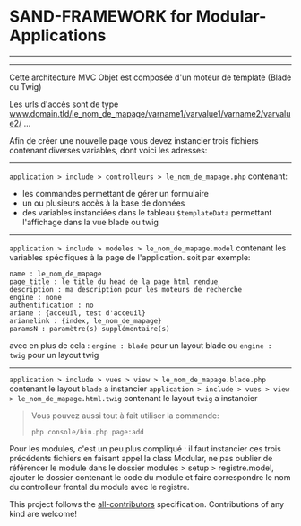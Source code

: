 # SAND-FRAMEWORK for Modular-Applications

---
---

Cette architecture MVC Objet est composée d'un moteur de template (Blade ou Twig)

Les urls d'accès sont de type www.domain.tld/le_nom_de_mapage/varname1/varvalue1/varname2/varvalue2/ ...

Afin de créer une nouvelle page vous devez instancier trois fichiers contenant diverses variables, dont voici les adresses:

---

`application > include > controlleurs > le_nom_de_mapage.php` contenant:
 - les commandes permettant de gérer un formulaire
 - un ou plusieurs accès à la base de données
 - des variables instanciées dans le tableau `$templateData` permettant l'affichage dans la vue blade ou twig

---

`application > include > modeles > le_nom_de_mapage.model` contenant
 les variables spécifiques à la page de l'application. soit par exemple:
```
name : le_nom_de_mapage
page_title : le title du head de la page html rendue
description : ma description pour les moteurs de recherche
engine : none
authentification : no
ariane : {acceuil, test d'acceuil}
arianelink : {index, le_nom_de_mapage}
paramsN : paramètre(s) supplémentaire(s)
```
avec en plus de cela : 
`engine : blade` pour un layout blade ou `engine : twig` pour un layout twig

---

`application > include > vues > view > le_nom_de_mapage.blade.php` contenant le layout `blade` a instancier
`application > include > vues > view > le_nom_de_mapage.html.twig` contenant le layout `twig` a instancier

> Vous pouvez aussi tout à fait utiliser la commande:
> 
> `php console/bin.php page:add`

Pour les modules, c'est un peu plus compliqué : il faut instancier ces trois précédents fichiers en faisant appel la class Modular,
ne pas oublier de référencer le module dans le dossier modules > setup > registre.model, ajouter le dossier contenant le code du module
et faire correspondre le nom du controlleur frontal du module avec le registre.

<!-- ALL-CONTRIBUTORS-LIST:END -->

This project follows the [all-contributors](https://allcontributors.org) specification.
Contributions of any kind are welcome!
